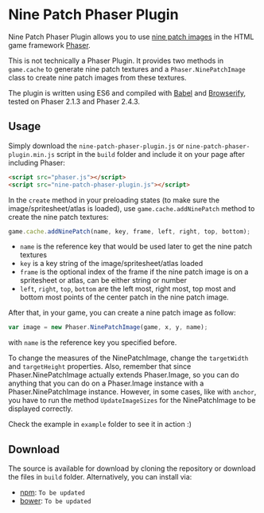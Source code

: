 # Nine Patch Phaser Plugin

Nine Patch Phaser Plugin allows you to use [nine patch images](https://github.com/chrislondon/9-Patch-Image-for-Websites/wiki/What-Are-9-Patch-Images) in the HTML game framework [Phaser](http://phaser.io).

This is not technically a Phaser Plugin. It provides two methods in `game.cache` to generate nine patch textures and a `Phaser.NinePatchImage` class to create nine patch images from these textures.

The plugin is written using ES6 and compiled with [Babel](babeljs.io) and [Browserify](http://browserify.org/), tested on Phaser 2.1.3 and Phaser 2.4.3.

## Usage

Simply download the `nine-patch-phaser-plugin.js` or `nine-patch-phaser-plugin.min.js` script in the `build` folder and include it on your page after including Phaser:

```html
<script src="phaser.js"></script>
<script src="nine-patch-phaser-plugin.js"></script>
```

In the `create` method in your preloading states (to make sure the image/spritesheet/atlas is loaded), use `game.cache.addNinePatch` method to create the nine patch textures:
```javascript
game.cache.addNinePatch(name, key, frame, left, right, top, bottom);
```
- `name` is the reference key that would be used later to get the nine patch textures
- `key` is a key string of the image/spritesheet/atlas loaded
- `frame` is the optional index of the frame if the nine patch image is on a spritesheet or atlas, can be either string or number
- `left`, `right`, `top`, `bottom` are the left most, right most, top most and bottom most points of the center patch in the nine patch image.

After that, in your game, you can create a nine patch image as follow:
```javascript
var image = new Phaser.NinePatchImage(game, x, y, name);
```
with `name` is the reference key you specified before.

To change the measures of the NinePatchImage, change the `targetWidth` and `targetHeight` properties. Also, remember that since Phaser.NinePatchImage actually extends Phaser.Image, so you can do anything that you can do on a Phaser.Image instance with a Phaser.NinePatchImage instance. However, in some cases, like with `anchor`, you have to run the method `UpdateImageSizes` for the NinePatchImage to be displayed correctly.

Check the example in `example` folder to see it in action :)

## Download

The source is available for download by cloning the repository or download the files in `build` folder. Alternatively, you can install via:

- [npm](https://www.npmjs.com/): `To be updated`
- [bower](http://bower.io/): `To be updated`